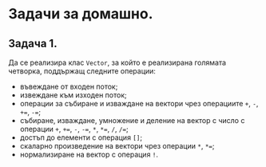 # Задачи за домашно.
## Задача 1.
Да се реализира клас `Vector`, за който е реализирана голямата четворка, поддържащ следните операции:
* въвеждане от входен поток;
* извеждане към изходен поток;
* операции за събиране и изваждане на вектори чрез операциите `+`, `-`, `+=`, `-=`;
* събиране, изваждане, умножение и деление на вектор с число с операции `+`, `+=`, `-`, `-=`, `*`, `*=`, `/`, `/=`;
* достъп до елементи с операция `[]`;
* скаларно произведение на вектори чрез операции `*`, `*=`;
* нормализиране на вектор с операция `!`.
